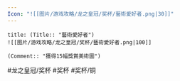 ```yaml
---
Icon: "![[图片/游戏攻略/龙之皇冠/奖杯/藝術愛好者.png|30]]"
---
```

```ad-common-bronze-trophy
title: (Title:: "藝術愛好者")
![[图片/游戏攻略/龙之皇冠/奖杯/藝術愛好者.png|100]]

(Comment:: "獲得15幅獎賞美術圖")
```

#龙之皇冠/奖杯 #奖杯 #奖杯/铜
